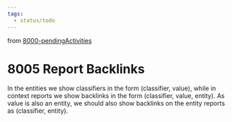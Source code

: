 ```yaml
---
tags:
  - status/todo
---
```

from [8000-pendingActivities](8000-pendingActivities.md)
# 8005 Report Backlinks
In the entities we show classifiers in the form (classifier, value), while in context reports we show backlinks in the form (classifier, value, entity). As value is also an entity, we should also show backlinks on the entity reports as (classifier, entity).